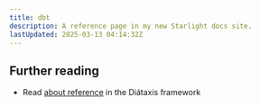```yaml
---
title: dbt
description: A reference page in my new Starlight docs site.
lastUpdated: 2025-03-13 04:14:32Z
---
```


## Further reading

- Read [about reference](https://diataxis.fr/reference/) in the Diátaxis framework

